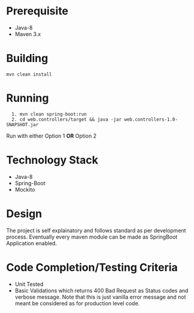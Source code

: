 # Prerequisite

* Java-8
* Maven 3.x

# Building
    mvn clean install
  
# Running
      1. mvn clean spring-boot:run 
      2. cd web.controllers/target && java -jar web.controllers-1.0-SNAPSHOT.jar
 Run with either Option 1 **OR** Option 2
  
# Technology Stack
* Java-8
* Spring-Boot
* Mockito

# Design
The project is self explainatory and follows standard as per development process. Eventually every maven module can be made as SpringBoot Application enabled.

# Code Completion/Testing Criteria

* Unit Tested
* Basic Validations which returns 400 Bad Request as Status codes and verbose message. Note that this is just vanilla error message and not meant be considered as for production level code.




